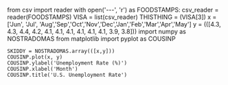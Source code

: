 

from csv import reader 
with open('---', 'r') as FOODSTAMPS:
    csv_reader = reader(FOODSTAMPS)
    VISA = list(csv_reader)
    THISTHING = (VISA[3])
    x = ['Jun', 'Jul', 'Aug','Sep','Oct','Nov','Dec','Jan','Feb','Mar','Apr','May']
    y = (([4.3, 4.3, 4.4, 4.2, 4.1, 4.1, 4.1, 4.1, 4.1, 4.1, 3.9, 3.8]))
    import numpy as NOSTRADOMAS
    from matplotlib import pyplot as COUSINP
    
    SKIDDY = NOSTRADOMAS.array(([x,y]))
    COUSINP.plot(x, y)
    COUSINP.ylabel('Unemployment Rate (%)')
    COUSINP.xlabel('Month')
    COUSINP.title('U.S. Unemployment Rate')
